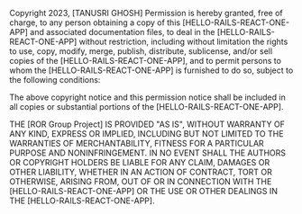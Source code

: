 Copyright 2023, [TANUSRI GHOSH]
Permission is hereby granted, free of charge, to any person obtaining a copy of this [HELLO-RAILS-REACT-ONE-APP] and associated documentation files, to deal in the [HELLO-RAILS-REACT-ONE-APP] without restriction, including without limitation the rights to use, copy, modify, merge, publish, distribute, sublicense, and/or sell copies of the [HELLO-RAILS-REACT-ONE-APP], and to permit persons to whom the [HELLO-RAILS-REACT-ONE-APP] is furnished to do so, subject to the following conditions:

The above copyright notice and this permission notice shall be included in all copies or substantial portions of the [HELLO-RAILS-REACT-ONE-APP].

THE [ROR Group Project] IS PROVIDED "AS IS", WITHOUT WARRANTY OF ANY KIND, EXPRESS OR IMPLIED, INCLUDING BUT NOT LIMITED TO THE WARRANTIES OF MERCHANTABILITY, FITNESS FOR A PARTICULAR PURPOSE AND NONINFRINGEMENT. IN NO EVENT SHALL THE AUTHORS OR COPYRIGHT HOLDERS BE LIABLE FOR ANY CLAIM, DAMAGES OR OTHER LIABILITY, WHETHER IN AN ACTION OF CONTRACT, TORT OR OTHERWISE, ARISING FROM, OUT OF OR IN CONNECTION WITH THE [HELLO-RAILS-REACT-ONE-APP] OR THE USE OR OTHER DEALINGS IN THE [HELLO-RAILS-REACT-ONE-APP].